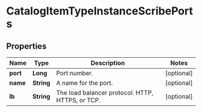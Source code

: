 

# CatalogItemTypeInstanceScribePorts

## Properties

Name | Type | Description | Notes
------------ | ------------- | ------------- | -------------
**port** | **Long** | Port number. |  [optional]
**name** | **String** | A name for the port. |  [optional]
**lb** | **String** | The load balancer protocol. HTTP, HTTPS, or TCP. |  [optional]



